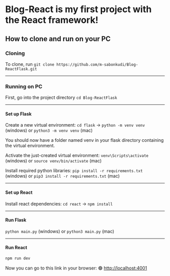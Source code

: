 # Blog-React is my first project with the React framework!


## How to clone and run on your PC
### Cloning

To clone, run `git clone https://github.com/m-sabonkudi/Blog-ReactFlask.git`

___
### Running on PC

First, go into the project directory `cd Blog-ReactFlask`

___
#### Set up Flask
Create a new virtual environment: `cd flask` -> `python -m venv venv` (windows) or `python3 -m venv venv` (mac)

You should now have a folder named venv in your flask directory containing the virtual environment.

Activate the just-created virtual environment: `venv\Scripts\activate` (windows) or `source venv/bin/activate` (mac)

Install required python libraries: `pip install -r requirements.txt` (windows) or `pip3 install -r requirements.txt` (mac)

___
#### Set up React
Install react dependencies: `cd react` -> `npm install`

___
#### Run Flask
`python main.py` (windows) or `python3 main.py` (mac)

___
#### Run React
`npm run dev`


Now you can go to this link in your browser: 🟢 [http://localhost:4001](http://localhost:4001)